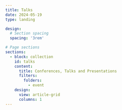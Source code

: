 ```yaml
---
title: Talks
date: 2024-05-19
type: landing

design:
  # Section spacing
  spacing: '3rem'

# Page sections
sections:
  - block: collection
    id: talks
    content:
      title: Conferences, Talks and Presentations
      filters:
        folders:
          - event
    design:
      view: article-grid
      columns: 1
---
```

